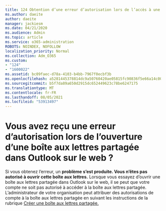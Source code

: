 ```yaml
---
title: 124 Obtention d’une erreur d’autorisation lors de l’accès à une boîte aux lettres partagée dans OWA ?
ms.author: daeite
author: daeite
manager: jackiesm
ms.date: 04/21/2020
ms.audience: Admin
ms.topic: article
ms.service: o365-administration
ROBOTS: NOINDEX, NOFOLLOW
localization_priority: Normal
ms.collection: Adm_O365
ms.custom:
- "124"
- "1600022"
ms.assetid: bc09faec-d78a-4103-b4bb-7967f0ecbf3b
ms.openlocfilehash: a5281445378814dc9a50760420ae05815fc90836f5e66a14c00993afbb1921d7
ms.sourcegitcommit: b5f7da89a650d2915dc652449623c78be6247175
ms.translationtype: MT
ms.contentlocale: fr-FR
ms.lasthandoff: 08/05/2021
ms.locfileid: "53913497"
---
```

# <a name="getting-a-permission-error-when-opening-a-shared-mailbox-in-outlook-on-the-web"></a>Vous avez reçu une erreur d’autorisation lors de l’ouverture d’une boîte aux lettres partagée dans Outlook sur le web ?

Si vous obtenez l’erreur, un **problème s’est produite. Vous n’êtes pas autorisé à ouvrir cette boîte aux lettres.** Lorsque vous essayez d’ouvrir une boîte aux lettres partagée dans Outlook sur le web, il se peut que votre compte ne soit pas autorisé à accéder à la boîte aux lettres partagée. L’administrateur de votre organisation peut attribuer des autorisations de compte à la boîte aux lettres partagée en suivant les instructions de la rubrique [Créer une boîte aux lettres partagée.](https://docs.microsoft.com/microsoft-365/admin/email/create-a-shared-mailbox)
  